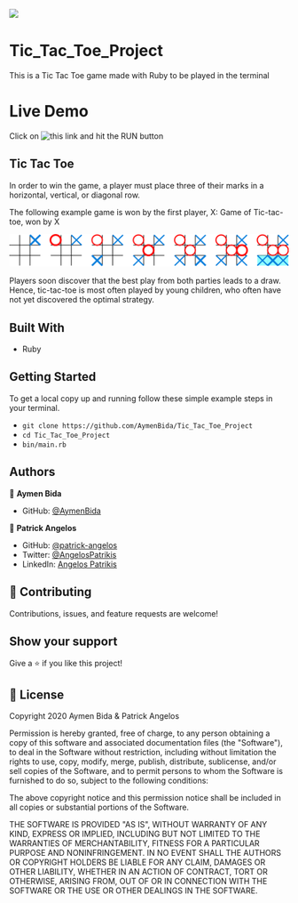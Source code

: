 ![](https://img.shields.io/badge/Microverse-blueviolet)

# Tic_Tac_Toe_Project

This is a Tic Tac Toe game made with Ruby to be played in the terminal

# Live Demo

Click on ![this link](https://repl.it/@AymenBida/TicTacToeProject#README.md) and hit the RUN button


## Tic Tac Toe

In order to win the game, a player must place three of their marks in a horizontal, vertical, or diagonal row.

The following example game is won by the first player, X:
Game of Tic-tac-toe, won by X

![Tic Tac Toe Example](/assets/tic_tac_toe.png)

Players soon discover that the best play from both parties leads to a draw. Hence, tic-tac-toe is most often played by young children, who often have not yet discovered the optimal strategy. 

## Built With

- Ruby

## Getting Started

To get a local copy up and running follow these simple example steps in your terminal.

- `git clone https://github.com/AymenBida/Tic_Tac_Toe_Project`
- `cd Tic_Tac_Toe_Project`
- `bin/main.rb`

## Authors

👤 **Aymen Bida**

- GitHub: [@AymenBida](https://github.com/AymenBida)

👤 **Patrick Angelos**

- GitHub: [@patrick-angelos](https://github.com/patrick-angelos)
- Twitter: [@AngelosPatrikis](https://twitter.com/AngelosPatrikis)
- LinkedIn: [Angelos Patrikis](https://www.linkedin.com/in/angelos-patrikis-a590a61b5/)

## 🤝 Contributing

Contributions, issues, and feature requests are welcome!

## Show your support

Give a ⭐️ if you like this project!

## 📝 License

Copyright 2020 Aymen Bida & Patrick Angelos

Permission is hereby granted, free of charge, to any person obtaining a copy of this software and associated documentation files (the "Software"), to deal in the Software without restriction, including without limitation the rights to use, copy, modify, merge, publish, distribute, sublicense, and/or sell copies of the Software, and to permit persons to whom the Software is furnished to do so, subject to the following conditions:

The above copyright notice and this permission notice shall be included in all copies or substantial portions of the Software.

THE SOFTWARE IS PROVIDED "AS IS", WITHOUT WARRANTY OF ANY KIND, EXPRESS OR IMPLIED, INCLUDING BUT NOT LIMITED TO THE WARRANTIES OF MERCHANTABILITY, FITNESS FOR A PARTICULAR PURPOSE AND NONINFRINGEMENT. IN NO EVENT SHALL THE AUTHORS OR COPYRIGHT HOLDERS BE LIABLE FOR ANY CLAIM, DAMAGES OR OTHER LIABILITY, WHETHER IN AN ACTION OF CONTRACT, TORT OR OTHERWISE, ARISING FROM, OUT OF OR IN CONNECTION WITH THE SOFTWARE OR THE USE OR OTHER DEALINGS IN THE SOFTWARE.
